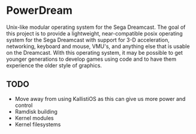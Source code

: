# PowerDream

Unix-like modular operating system for the Sega Dreamcast. The goal of this project is to provide a lightweight, near-compatible posix operating system for the Sega Dreamcast with support for 3-D acceleration, networking, keyboard and mouse, VMU's, and anything else that is usable on the Dreamcast. With this operating system, it may be possible to get younger generations to develop games using code and to have them experience the older style of graphics.

## TODO
* Move away from using KallistiOS as this can give us more power and control
* Ramdisk building
* Kernel modules
* Kernel filesystems
